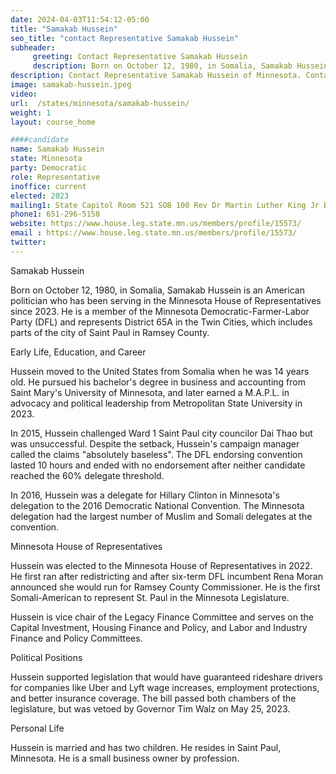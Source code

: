 ```yaml
---
date: 2024-04-03T11:54:12-05:00
title: "Samakab Hussein"
seo_title: "contact Representative Samakab Hussein"
subheader:
     greeting: Contact Representative Samakab Hussein
     description: Born on October 12, 1980, in Somalia, Samakab Hussein is an American politician who has been serving in the Minnesota House of Representatives since 2023. He is a member of the Minnesota Democratic-Farmer-Labor Party (DFL) and represents District 65A in the Twin Cities, which includes parts of the city of Saint Paul in Ramsey County.
description: Contact Representative Samakab Hussein of Minnesota. Contact information for Samakab Hussein includes email address, phone number, and mailing address.
image: samakab-hussein.jpeg
video:
url:  /states/minnesota/samakab-hussein/
weight: 1
layout: course_home

####candidate
name: Samakab Hussein
state: Minnesota
party: Democratic
role: Representative
inoffice: current
elected: 2023
mailing1: State Capitol Room 521 SOB 100 Rev Dr Martin Luther King Jr Blvd St. Paul, MN 55155-1298
phone1: 651-296-5158
website: https://www.house.leg.state.mn.us/members/profile/15573/
email : https://www.house.leg.state.mn.us/members/profile/15573/
twitter:
---
```


Samakab Hussein

Born on October 12, 1980, in Somalia, Samakab Hussein is an American politician who has been serving in the Minnesota House of Representatives since 2023. He is a member of the Minnesota Democratic-Farmer-Labor Party (DFL) and represents District 65A in the Twin Cities, which includes parts of the city of Saint Paul in Ramsey County.

Early Life, Education, and Career

Hussein moved to the United States from Somalia when he was 14 years old. He pursued his bachelor's degree in business and accounting from Saint Mary's University of Minnesota, and later earned a M.A.P.L. in advocacy and political leadership from Metropolitan State University in 2023.

In 2015, Hussein challenged Ward 1 Saint Paul city councilor Dai Thao but was unsuccessful. Despite the setback, Hussein's campaign manager called the claims "absolutely baseless". The DFL endorsing convention lasted 10 hours and ended with no endorsement after neither candidate reached the 60% delegate threshold.

In 2016, Hussein was a delegate for Hillary Clinton in Minnesota's delegation to the 2016 Democratic National Convention. The Minnesota delegation had the largest number of Muslim and Somali delegates at the convention.

Minnesota House of Representatives

Hussein was elected to the Minnesota House of Representatives in 2022. He first ran after redistricting and after six-term DFL incumbent Rena Moran announced she would run for Ramsey County Commissioner. He is the first Somali-American to represent St. Paul in the Minnesota Legislature.

Hussein is vice chair of the Legacy Finance Committee and serves on the Capital Investment, Housing Finance and Policy, and Labor and Industry Finance and Policy Committees.

Political Positions

Hussein supported legislation that would have guaranteed rideshare drivers for companies like Uber and Lyft wage increases, employment protections, and better insurance coverage. The bill passed both chambers of the legislature, but was vetoed by Governor Tim Walz on May 25, 2023.

Personal Life

Hussein is married and has two children. He resides in Saint Paul, Minnesota. He is a small business owner by profession.
